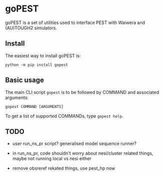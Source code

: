# **goPEST**

goPEST is a set of utilities used to interface PEST with Waiwera and (AU)TOUGH2 simulators.


## Install

The easiest way to install goPEST is:

```python -m pip install gopest```


## Basic usage

The main CLI script `gopest` is to be followed by COMMAND and associated arguments:

```gopest COMMAND [ARGUMENTS]```

To get a list of supported COMMANDs, type `gopest help`.


## TODO

- user run_ns_pr script? generalised model sequence runner?

- in run_ns_pr, code shouldn't worry about nesi/cluster related things, maybe
  not running local vs nesi either

- remove obsreref rekated things, use pest_hp now

